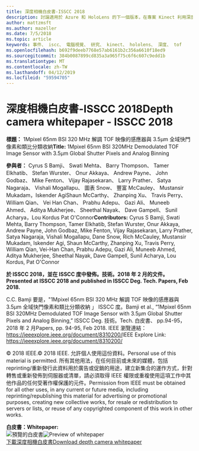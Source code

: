 ```yaml
---
title: 深度相機白皮書-ISSCC 2018
description: 討論適用於 Azure 和 HoloLens 的下一個版本，在專案 Kinect 利用深度觀景窗的技術白皮書。
author: mattzmsft
ms.author: mazeller
ms.date: 7/5/2018
ms.topic: article
keywords: 事件、 iscc、 電腦視覺、 研究、 kinect、 hololens、 深度、 tof
ms.openlocfilehash: b692f9deeb7768e57ab6161b2c356a6610f18ed9
ms.sourcegitcommit: 384b0087899cd835a3a965f75c6f6c607c9edd1b
ms.translationtype: MT
ms.contentlocale: zh-TW
ms.lasthandoff: 04/12/2019
ms.locfileid: "59594705"
---
```

# <a name="depth-camera-whitepaper---isscc-2018"></a><span data-ttu-id="0e9a5-104">深度相機白皮書-ISSCC 2018</span><span class="sxs-lookup"><span data-stu-id="0e9a5-104">Depth camera whitepaper - ISSCC 2018</span></span>

<span data-ttu-id="0e9a5-105">**標題：** 1Mpixel 65nm BSI 320 MHz 解調 TOF 映像的感應器與 3.5μm 全域快門像素和類比分類收納</span><span class="sxs-lookup"><span data-stu-id="0e9a5-105">**Title:** 1Mpixel 65nm BSI 320MHz Demodulated TOF Image Sensor with 3.5μm Global Shutter Pixels and Analog Binning</span></span>

<span data-ttu-id="0e9a5-106">**參與者：** Cyrus S Bamji、 Swati Mehta、 Barry Thompson、 Tamer Elkhatib、 Stefan Wurster、 Onur Akkaya、 Andrew Payne、 John Godbaz、 Mike Fenton、 Vijay Rajasekaran、 Larry Prather、 Satya Nagaraja、 Vishali Mogallapu、 圖表 Snow、 豐富 McCauley、 Mustansir Mukadam，Iskender AgiShaun McCarthy、 Zhanping Xu、 Travis Perry、 William Qian、 Vei Han Chan、 Prabhu Adepu、 Gazi Ali、 Muneeb Ahmed、 Aditya Mukherjee、 Sheethal Nayak、 Dave Gampell、 Sunil Acharya，Lou Kordus Pat O'Connor</span><span class="sxs-lookup"><span data-stu-id="0e9a5-106">**Contributors:** Cyrus S Bamji, Swati Mehta, Barry Thompson, Tamer Elkhatib, Stefan Wurster, Onur Akkaya, Andrew Payne, John Godbaz, Mike Fenton, Vijay Rajasekaran, Larry Prather, Satya Nagaraja, Vishali Mogallapu, Dane Snow, Rich McCauley, Mustansir Mukadam, Iskender Agi, Shaun McCarthy, Zhanping Xu, Travis Perry, William Qian, Vei-Han Chan, Prabhu Adepu, Gazi Ali, Muneeb Ahmed, Aditya Mukherjee, Sheethal Nayak, Dave Gampell, Sunil Acharya, Lou Kordus, Pat O'Connor</span></span>

<span data-ttu-id="0e9a5-107">**於 ISSCC 2018，並在 ISSCC 度中發佈。技術。2018 年 2 月的文件。**</span><span class="sxs-lookup"><span data-stu-id="0e9a5-107">**Presented at ISSCC 2018 and published in ISSCC Deg. Tech. Papers, Feb 2018.**</span></span>

<span data-ttu-id="0e9a5-108">C.</span><span class="sxs-lookup"><span data-stu-id="0e9a5-108">C.</span></span> <span data-ttu-id="0e9a5-109">Bamji 要是，"1Mpixel 65nm BSI 320 MHz 解調 TOF 映像的感應器與 3.5μm 全域快門像素和類比分類收納 」 ISSCC 度。</span><span class="sxs-lookup"><span data-stu-id="0e9a5-109">Bamji et al., “1Mpixel 65nm BSI 320MHz Demodulated TOF Image Sensor with 3.5μm Global Shutter Pixels and Analog Binning,” ISSCC Deg.</span></span> <span data-ttu-id="0e9a5-110">技術。</span><span class="sxs-lookup"><span data-stu-id="0e9a5-110">Tech.</span></span> <span data-ttu-id="0e9a5-111">白皮書、 pp.94-95，2018 年 2 月</span><span class="sxs-lookup"><span data-stu-id="0e9a5-111">Papers, pp. 94-95, Feb 2018.</span></span> <span data-ttu-id="0e9a5-112">IEEE 瀏覽連結： https://ieeexplore.ieee.org/document/8310200/</span><span class="sxs-lookup"><span data-stu-id="0e9a5-112">IEEE Explore Link: https://ieeexplore.ieee.org/document/8310200/</span></span>

<span data-ttu-id="0e9a5-113">© 2018 IEEE.</span><span class="sxs-lookup"><span data-stu-id="0e9a5-113">© 2018 IEEE.</span></span> <span data-ttu-id="0e9a5-114">允許個人使用這份資料。</span><span class="sxs-lookup"><span data-stu-id="0e9a5-114">Personal use of this material is permitted.</span></span> <span data-ttu-id="0e9a5-115">所有其他用法，在任何目前或未來的媒體，包括 reprinting/重新發行此資料用於廣告或促銷的用途，建立新集合的運作方式，針對轉售或重新發佈到伺服器或清單，請必須取得 IEEE 權限或重複使用這項工作中其他作品的任何受著作權保護的元件。</span><span class="sxs-lookup"><span data-stu-id="0e9a5-115">Permission from IEEE must be obtained for all other uses, in any current or future media, including reprinting/republishing this material for advertising or promotional purposes, creating new collective works, for resale or redistribution to servers or lists, or reuse of any copyrighted component of this work in other works.</span></span>

<span data-ttu-id="0e9a5-116">**白皮書：**</span><span class="sxs-lookup"><span data-stu-id="0e9a5-116">**Whitepaper:**</span></span><br>
<span data-ttu-id="0e9a5-117">![預覽的白皮書](images/depth-camera-isscc.PNG)</span><span class="sxs-lookup"><span data-stu-id="0e9a5-117">![Preview of whitepaper](images/depth-camera-isscc.PNG)</span></span><br>
[<span data-ttu-id="0e9a5-118">下載深度相機白皮書</span><span class="sxs-lookup"><span data-stu-id="0e9a5-118">Download depth camera whitepaper</span></span>](images/Depth-Camera-ISSCC-2018.pdf)

